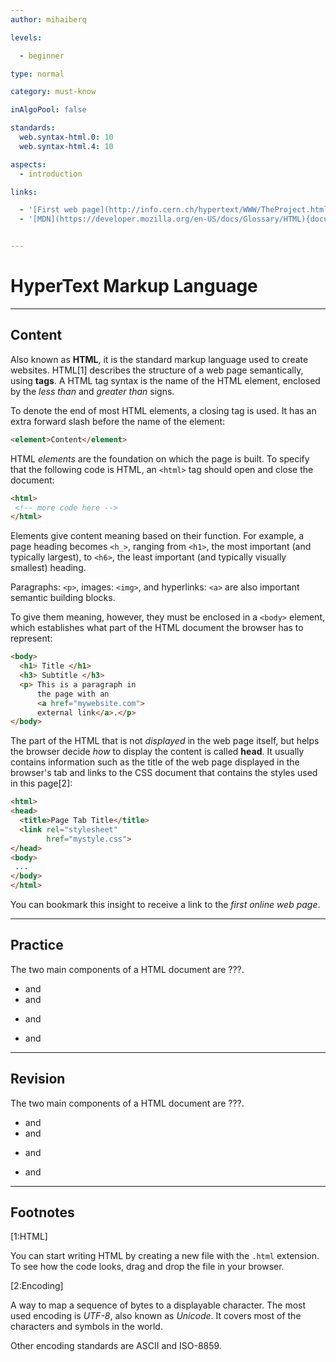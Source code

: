 ```yaml
---
author: mihaiberq

levels:

  - beginner

type: normal

category: must-know

inAlgoPool: false

standards:
  web.syntax-html.0: 10
  web.syntax-html.4: 10

aspects:
  - introduction

links:

  - '[First web page](http://info.cern.ch/hypertext/WWW/TheProject.html){website}'
  - '[MDN](https://developer.mozilla.org/en-US/docs/Glossary/HTML){documentation}'


---
```


# HyperText Markup Language

---
## Content

Also known as **HTML**, it is the standard markup language used to create websites. HTML[1] describes the structure of a web page semantically, using **tags**. A HTML tag syntax is the name of the HTML element, enclosed by the *less than* and *greater than* signs.

To denote the end of most HTML elements, a closing tag is used. It has an extra forward slash before the name of the element:
```html
<element>Content</element>
```

HTML *elements* are the foundation on which the page is built. To specify that the following code is HTML, an `<html>` tag should open and close the document:
```html
<html>
 <!-- more code here -->
</html>

```

Elements give content meaning based on their function. For example, a page heading becomes `<h_>`, ranging from `<h1>`, the most important (and typically largest), to `<h6>`, the least important (and typically visually smallest) heading.

Paragraphs: `<p>`, images: `<img>`, and hyperlinks: `<a>` are also important semantic building blocks.

To give them meaning, however, they must be enclosed in a `<body>` element, which establishes what part of the HTML document the browser has to represent:
```html
<body>
  <h1> Title </h1>
  <h3> Subtitle </h3>
  <p> This is a paragraph in
      the page with an
      <a href="mywebsite.com">
      external link</a>.</p>
</body>
```
The part of the HTML that is not *displayed* in the web page itself, but helps the browser decide *how* to display the content is called **head**. It usually contains information such as the title of the web page displayed in the browser's tab and links to the CSS document that contains the styles used in this page[2]:
```html
<html>
<head>
  <title>Page Tab Title</title>
  <link rel="stylesheet" 
        href="mystyle.css">
</head>
<body>
 ...
</body>
</html>
```

You can bookmark this insight to receive a link to the *first online web page*.

---
## Practice

The two main components of a HTML document are ???.


* <head> and <body>
* <heading> and <body>
* <p> and <a>
* <h> and <body>

---
## Revision

The two main components of a HTML document are ???.


* <head> and <body>
* <heading> and <body>
* <p> and <a>
* <h> and <body>

---
## Footnotes
[1:HTML]

You can start writing HTML by creating a new file with the `.html` extension. To see how the code looks, drag and drop the file in your browser.


[2:Encoding]

A way to map a sequence of bytes to a displayable character. The most used encoding is *UTF-8*, also known as *Unicode*. It covers most of the characters and symbols in the world.

Other encoding standards are ASCII and ISO-8859.
